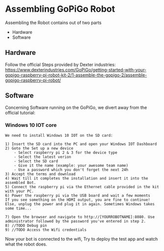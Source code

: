 # Assembling GoPiGo Robot

Assembling the Robot contains out of two parts
- Hardware
- Software

## Hardware

Follow the official Steps provided by Dexter industries:
https://www.dexterindustries.com/GoPiGo/getting-started-with-your-gopigo-raspberry-pi-robot-kit-2/1-assemble-the-gopigo-2/assemble-gopigo-raspberry-pi-robot/

## Software
Concerning Software running on the GoPiGo, we divert away from the official tutorial:
### Windows 10 IOT core
	We need to install Windows 10 IOT on the SD card:
	
	1) Insert the SD card into the PC and open your Windows IOT Dashboard
	2) Goto the Set up a new device
		- Select raspberry pi 2 & 3 for the device type
		- Select the latest verion
		- Select the SD card 
		- Give it the name (example: your awesome team name)
		- Use a password which you don't forget the next 24h
	3) Accept the terms and download
	4) Wait till it completes the installation and insert it into the assembled Bot.
	5) Connect the raspberry pi via the Ethernet cable provided in the kit with your PC. 
	6) Power the raspberry pi via the USB board and wait a few moments
	If you see something on the HDMI output, you are fine to continue!
	Else, unplug the power and plug it in again. Sometimes Windows takes some time...
	
	7) Open the browser and navigate to http://[YOURROBOTNAME]:8080. Use administrator followed by the password you've entered in step 2.
	8) //TODO Debug pin
	9) //TODO Access the Wifi credentials

Now your bot is connected to the wifi, Try to deploy the test app and watch what the robot does.